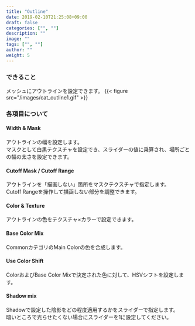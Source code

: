 ```yaml
---
title: "Outline"
date: 2019-02-10T21:25:08+09:00
draft: false
categories: ["", ""]
description: ""
image: ""
tags: ["", ""]
author: ""
weight: 5
---
```


### できること
メッシュにアウトラインを設定できます。
{{< figure src="/images/cat_outline1.gif" >}}
### 各項目について
#### Width & Mask
アウトラインの幅を設定します。  
マスクとして白黒テクスチャを設定でき、スライダーの値に乗算され、場所ごとの幅の太さを設定できます。
#### Cutoff Mask / Cutoff Range
アウトラインを「描画しない」箇所をマスクテクスチャで指定します。  
Cutoff Rangeを操作して描画しない部分を調整できます。
#### Color & Texture
アウトラインの色をテクスチャ×カラーで設定できます。
#### Base Color Mix
CommonカテゴリのMain Colorの色を合成します。
#### Use Color Shift
ColorおよびBase Color Mixで決定された色に対して、HSVシフトを設定します。
#### Shadow mix
Shadowで設定した陰影をどの程度適用するかをスライダーで指定します。  
暗いところで光らせたくない場合にスライダーを1に設定してください。
